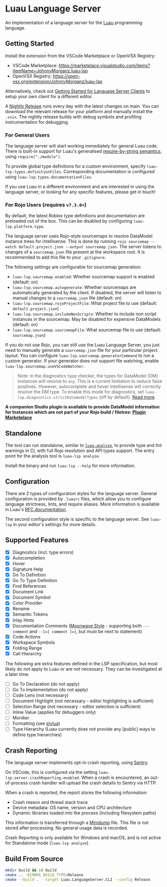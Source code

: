 # Luau Language Server

An implementation of a language server for the [Luau](https://github.com/Roblox/luau) programming language.

## Getting Started

Install the extension from the VSCode Marketplace or OpenVSX Registry:

- VSCode Marketplace: https://marketplace.visualstudio.com/items?itemName=JohnnyMorganz.luau-lsp
- OpenVSX Registry: https://open-vsx.org/extension/JohnnyMorganz/luau-lsp

Alternatively, check out [Getting Started for Language Server Clients](https://github.com/JohnnyMorganz/luau-lsp/blob/main/editors/README.md)
to setup your own client for a different editor.

A [Nightly Release](https://github.com/JohnnyMorganz/luau-lsp/actions/workflows/nightly.yml) runs every day with the latest changes on main.
You can download the relevant release for your platform and manually install the `.vsix`.
The nightly release builds with debug symbols and profiling instrumentation for debugging.

### For General Users

The language server will start working immediately for general Luau code. There is built-in support
for Luau's generalised [require-by-string semantics](https://rfcs.luau.org/new-require-by-string-semantics.html), using `require("./module")`.

To provide global type definitions for a custom environment, specify `luau-lsp.types.definitionFiles`.
Corresponding documentation is configured using `luau-lsp.types.documentationFiles`.

If you use Luau in a different environment and are interested in using the language server, or
looking for any specific features, please get in touch!

### For Rojo Users (requires `v7.3.0+`)

By default, the latest Roblox type definitions and documentation are preloaded out of the box.
This can be disabled by configuring `luau-lsp.platform.type`.

The language server uses Rojo-style sourcemaps to resolve DataModel instance trees for intellisense.
This is done by running `rojo sourcemap --watch default.project.json --output sourcemap.json`.
The server listens to changes of a `sourcemap.json` file present at the workspace root. It is recommended to add this
file to your `.gitignore`.

The following settings are configurable for sourcemap generation:

- `luau-lsp.sourcemap.enabled`: Whether sourcemap support is enabled (default: on)
- `luau-lsp.sourcemap.autogenerate`: Whether sourcemaps are automatically generated by the client. If disabled, the server will listen to manual changes to a `sourcemap.json` file (default: on)
- `luau-lsp.sourcemap.rojoProjectFile`: What project file to use (default: `default.project.json`)
- `luau-lsp.sourcemap.includeNonScripts`: Whether to include non script instances in the sourcemap. May be disabled for expensive DataModels (default: on)
- `luau-lsp.sourcemap.sourcemapFile`: What sourcemap file to use (default: `sourcemap.json`)

If you do not use Rojo, you can still use the Luau Language Server, you just need to manually generate a `sourcemap.json`
file for your particular project layout. You can configure `luau-lsp.sourcemap.generatorCommand` to run a custom generator.
If your generator does not support file watching, enable `luau-lsp.sourcemap.useVSCodeWatcher`.

> Note: in the diagnostics type checker, the types for DataModel (DM) instances will resolve to `any`. This is a current limitation to reduce false positives.
> However, autocomplete and hover intellisense will correctly resolve the DM type.
> To enable this mode for diagnostics, set `luau-lsp.diagnostics.strictDatamodelTypes` (off by default).
> [Read more](https://github.com/JohnnyMorganz/luau-lsp/issues/83#issuecomment-1192865024).

**A companion Studio plugin is available to provide DataModel information for Instances which are not part of your Rojo build / filetree: [Plugin Marketplace](https://www.roblox.com/library/10913122509/Luau-Language-Server-Companion)**

## Standalone

The tool can run standalone, similar to [`luau-analyze`](https://github.com/JohnnyMorganz/luau-analyze-rojo), to provide type and lint warnings in CI, with full Rojo resolution and API types support.
The entry point for the analysis tool is `luau-lsp analyze`.

Install the binary and run `luau-lsp --help` for more information.

## Configuration

There are 2 types of configuration styles for the language server. General configuration is provided by `.luaurc` files,
which allow you to configure language strictness, lints, and require aliases. More information is available in Luau's [RFC documentation](https://rfcs.luau.org/config-luaurc.html).

The second configuration style is specific to the language server. See `luau-lsp` in your editor's settings for more details.

## Supported Features

- [x] Diagnostics (incl. type errors)
- [x] Autocompletion
- [x] Hover
- [x] Signature Help
- [x] Go To Definition
- [x] Go To Type Definition
- [x] Find References
- [x] Document Link
- [x] Document Symbol
- [x] Color Provider
- [x] Rename
- [x] Semantic Tokens
- [x] Inlay Hints
- [x] Documentation Comments ([Moonwave Style](https://github.com/evaera/moonwave) - supporting both `--- comment` and `--[=[ comment ]=]`, but must be next to statement)
- [x] Code Actions
- [x] Workspace Symbols
- [x] Folding Range
- [x] Call Hierarchy

The following are extra features defined in the LSP specification, but most likely do not apply to Luau or are not necessary.
They can be investigated at a later time:

- [ ] Go To Declaration (do not apply)
- [ ] Go To Implementation (do not apply)
- [ ] Code Lens (not necessary)
- [ ] Document Highlight (not necessary - editor highlighting is sufficient)
- [ ] Selection Range (not necessary - editor selection is sufficient)
- [ ] Inline Value (applies for debuggers only)
- [ ] Moniker
- [ ] Formatting (see [stylua](https://github.com/JohnnyMorganz/StyLua))
- [ ] Type Hierarchy (Luau currently does not provide any [public] ways to define type hierarchies)

## Crash Reporting

The language server implements opt-in crash reporting, using [Sentry](https://sentry.io/).

On VSCode, this is configured via the setting `luau-lsp.server.crashReporting.enabled`.
When a crash is encountered, an out-of-process crash handler will upload the crash details to Sentry via HTTP.

When a crash is reported, the report stores the following information:

- Crash reason and thread stack trace
- Device metadata: OS name, version and CPU architecture
- Dynamic libraries loaded into the process (including filesystem paths)

This information is transferred through a [Minidump](https://docs.sentry.io/platforms/native/guides/minidumps/#what-is-a-minidump) file.
This file is not stored after processing. No general usage data is recorded.

Crash Reporting is only available for Windows and macOS, and is not active for Standalone mode (`luau-lsp analyze`)

## Build From Source

```sh
mkdir build && cd build
cmake .. -DCMAKE_BUILD_TYPE=Release
cmake --build . --target Luau.LanguageServer.CLI --config Release
```


